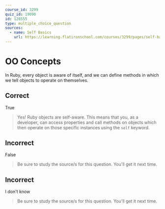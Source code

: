 ```yaml
---
course_id: 3299
quiz_id: 19090
id: 120555
type: multiple_choice_question
sources:
  - name: Self Basics
    url: https://learning.flatironschool.com/courses/3299/pages/self-basics
---
```


# OO Concepts

In Ruby, every object is aware of itself, and we can define methods in which we
tell objects to operate on themselves.

## Correct

True

> Yes! Ruby objects are self-aware. This means that you, as a developer, can
> access properties and call methods on objects which then operate on those
> specific instances using the `self` keyword.

## Incorrect

False

> Be sure to study the source/s for this question. You'll get it next time.

## Incorrect

I don't know

> Be sure to study the source/s for this question. You'll get it next time.

